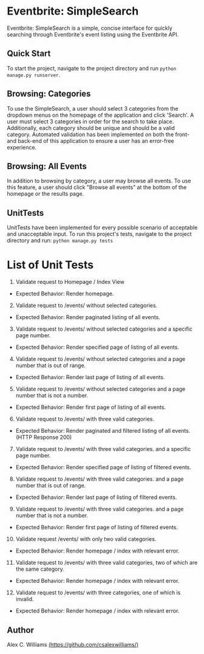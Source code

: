 # Eventbrite: SimpleSearch
Eventbrite: SimpleSearch is a simple, concise interface for quickly searching through Eventbrite's event listing using 
the Eventbrite API.
 
## Quick Start
To start the project, navigate to the project directory and run `python manage.py runserver`. 

## Browsing: Categories
To use the SimpleSearch, a user should select 3 categories from the dropdown menus on the homepage of the application and 
click 'Search'. A user must select 3 categories in order for the search to take place. Additionally, each category should
be unique and should be a valid category. Automated validation has been implemented on both the front- and back-end of 
this application to ensure a user has an error-free experience.

## Browsing: All Events
In addition to browsing by category, a user may browse all events. To use this feature, a user should click "Browse all 
events" at the bottom of the homepage or the results page.

## UnitTests
UnitTests have been implemented for every possible scenario of acceptable and unacceptable input. To run this project's
 tests, navigate to the project directory and run: `python manage.py tests`
 
# List of Unit Tests
1. Validate request to Homepage / Index View
  * Expected Behavior: Render homepage. 
2. Validate request to /events/ without selected categories.
  * Expected Behavior: Render paginated listing of all events.
3. Validate request to /events/ without selected categories and a specific page number.
  * Expected Behavior: Render specified page of listing of all events.
4. Validate request to /events/ without selected categories and a page number that is out of range.
  * Expected Behavior: Render last page of listing of all events.
5. Validate request to /events/ without selected categories and a page number that is not a number.
  * Expected Behavior: Render first page of listing of all events.
6. Validate request to /events/ with three valid categories.
  * Expected Behavior: Render paginated and filtered listing of all events. (HTTP Response 200)
7. Validate request to /events/ with three valid categories. and a specific page number.
  * Expected Behavior: Render specified page of listing of filtered events.
8. Validate request to /events/ with three valid categories. and a page number that is out of range.
  * Expected Behavior: Render last page of listing of filtered events.
9. Validate request to /events/ with three valid categories. and a page number that is not a number.
  * Expected Behavior: Render first page of listing of filtered events.
10. Validate request /events/ with only two valid categories.
  * Expected Behavior: Render homepage / index with relevant error.
11. Validate request to /events/ with three valid categories, two of which are the same category.
  * Expected Behavior: Render homepage / index with relevant error.
12. Validate request to /events/ with three categories, one of which is invalid.
  * Expected Behavior: Render homepage / index with relevant error.
 
## Author
Alex C. Williams [(https://github.com/csalexwilliams/)](https://github.com/csalexwilliams/)
